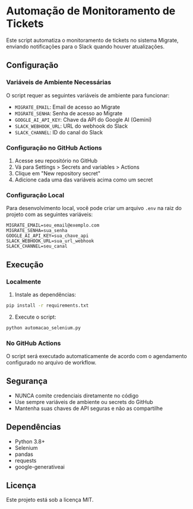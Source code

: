 # Automação de Monitoramento de Tickets

Este script automatiza o monitoramento de tickets no sistema Migrate, enviando notificações para o Slack quando houver atualizações.

## Configuração

### Variáveis de Ambiente Necessárias

O script requer as seguintes variáveis de ambiente para funcionar:

- `MIGRATE_EMAIL`: Email de acesso ao Migrate
- `MIGRATE_SENHA`: Senha de acesso ao Migrate
- `GOOGLE_AI_API_KEY`: Chave da API do Google AI (Gemini)
- `SLACK_WEBHOOK_URL`: URL do webhook do Slack
- `SLACK_CHANNEL`: ID do canal do Slack

### Configuração no GitHub Actions

1. Acesse seu repositório no GitHub
2. Vá para Settings > Secrets and variables > Actions
3. Clique em "New repository secret"
4. Adicione cada uma das variáveis acima como um secret

### Configuração Local

Para desenvolvimento local, você pode criar um arquivo `.env` na raiz do projeto com as seguintes variáveis:

```env
MIGRATE_EMAIL=seu_email@exemplo.com
MIGRATE_SENHA=sua_senha
GOOGLE_AI_API_KEY=sua_chave_api
SLACK_WEBHOOK_URL=sua_url_webhook
SLACK_CHANNEL=seu_canal
```

## Execução

### Localmente

1. Instale as dependências:
```bash
pip install -r requirements.txt
```

2. Execute o script:
```bash
python automacao_selenium.py
```

### No GitHub Actions

O script será executado automaticamente de acordo com o agendamento configurado no arquivo de workflow.

## Segurança

- NUNCA comite credenciais diretamente no código
- Use sempre variáveis de ambiente ou secrets do GitHub
- Mantenha suas chaves de API seguras e não as compartilhe

## Dependências

- Python 3.8+
- Selenium
- pandas
- requests
- google-generativeai

## Licença

Este projeto está sob a licença MIT. 